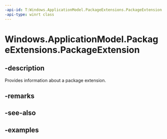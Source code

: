 ```yaml
---
-api-id: T:Windows.ApplicationModel.PackageExtensions.PackageExtension
-api-type: winrt class
---
```


# Windows.ApplicationModel.PackageExtensions.PackageExtension

<!--
public sealed class PackageExtension
-->

## -description

Provides information about a package extension.

## -remarks

## -see-also

## -examples
